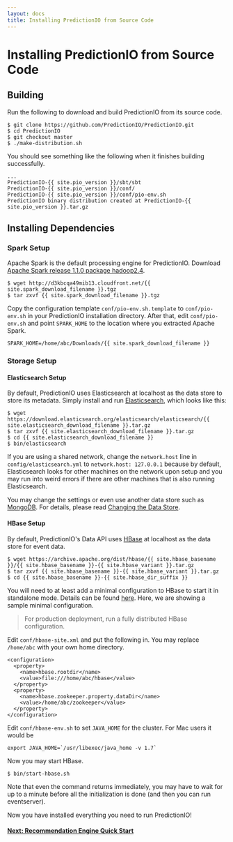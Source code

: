 ```yaml
---
layout: docs
title: Installing PredictionIO from Source Code
---
```


# Installing PredictionIO from Source Code

## Building

Run the following to download and build PredictionIO from its source code.

```
$ git clone https://github.com/PredictionIO/PredictionIO.git
$ cd PredictionIO
$ git checkout master
$ ./make-distribution.sh
```

You should see something like the following when it finishes building
successfully.

```
...
PredictionIO-{{ site.pio_version }}/sbt/sbt
PredictionIO-{{ site.pio_version }}/conf/
PredictionIO-{{ site.pio_version }}/conf/pio-env.sh
PredictionIO binary distribution created at PredictionIO-{{ site.pio_version }}.tar.gz
```


## Installing Dependencies

### Spark Setup

Apache Spark is the default processing engine for PredictionIO. Download [Apache
Spark release 1.1.0 package hadoop2.4](http://spark.apache.org/downloads.html).


```
$ wget http://d3kbcqa49mib13.cloudfront.net/{{ site.spark_download_filename }}.tgz
$ tar zxvf {{ site.spark_download_filename }}.tgz
```

Copy the configuration template `conf/pio-env.sh.template` to `conf/pio-env.sh`
in your PredictionIO installation directory. After that, edit `conf/pio-env.sh`
and point `SPARK_HOME` to the location where you extracted Apache Spark.

```
SPARK_HOME=/home/abc/Downloads/{{ site.spark_download_filename }}
```

### Storage Setup

#### Elasticsearch Setup

By default, PredictionIO uses Elasticsearch at localhost as the data store to
store its metadata. Simply install and run
[Elasticsearch](http://www.elasticsearch.org/), which looks like this:

```
$ wget https://download.elasticsearch.org/elasticsearch/elasticsearch/{{ site.elasticsearch_download_filename }}.tar.gz
$ tar zxvf {{ site.elasticsearch_download_filename }}.tar.gz
$ cd {{ site.elasticsearch_download_filename }}
$ bin/elasticsearch
```

If you are using a shared network, change the `network.host` line in
`config/elasticsearch.yml` to `network.host: 127.0.0.1` because by default,
Elasticsearch looks for other machines on the network upon setup and you may run
into weird errors if there are other machines that is also running
Elasticsearch.


You may change the settings or even use another data store such as
[MongoDB](http://www.mongodb.org/). For details, please read [Changing the Data
Store](config-datastore.html).

#### <a name="hbase"></a>HBase Setup

By default, PredictionIO's Data API uses [HBase](http://hbase.apache.org/) at localhost as the data store
for event data.

```
$ wget https://archive.apache.org/dist/hbase/{{ site.hbase_basename }}/{{ site.hbase_basename }}-{{ site.hbase_variant }}.tar.gz
$ tar zxvf {{ site.hbase_basename }}-{{ site.hbase_variant }}.tar.gz
$ cd {{ site.hbase_basename }}-{{ site.hbase_dir_suffix }}
```

You will need to at least add a minimal configuration to HBase to start it in
standalone mode. Details can be found
[here](http://hbase.apache.org/book/quickstart.html). Here, we are showing a
sample minimal configuration.

> For production deployment, run a fully distributed HBase configuration.

Edit `conf/hbase-site.xml` and put the following in. You may replace `/home/abc`
with your own home directory.

```
<configuration>
  <property>
    <name>hbase.rootdir</name>
    <value>file:///home/abc/hbase</value>
  </property>
  <property>
    <name>hbase.zookeeper.property.dataDir</name>
    <value>/home/abc/zookeeper</value>
  </property>
</configuration>
```

Edit `conf/hbase-env.sh` to set `JAVA_HOME` for the cluster. For Mac users it would be

```
export JAVA_HOME=`/usr/libexec/java_home -v 1.7`
```

Now you may start HBase.

```
$ bin/start-hbase.sh
```

Note that even the command returns immediately, you may have to wait for up to
a minute before all the initialization is done (and then you can run eventserver).

Now you have installed everything you need to run PredictionIO!

#### [Next: Recommendation Engine Quick Start](../recommendation/quickstart.html)